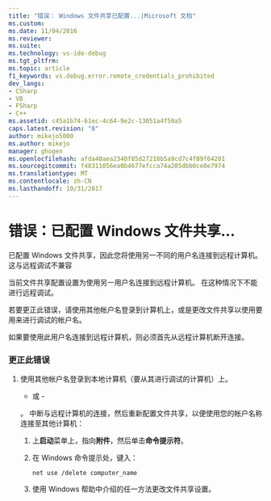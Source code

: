 ```yaml
---
title: "错误： Windows 文件共享已配置...|Microsoft 文档"
ms.custom: 
ms.date: 11/04/2016
ms.reviewer: 
ms.suite: 
ms.technology: vs-ide-debug
ms.tgt_pltfrm: 
ms.topic: article
f1_keywords: vs.debug.error.remote_credentials_prohibited
dev_langs:
- CSharp
- VB
- FSharp
- C++
ms.assetid: c45a1b74-61ec-4c64-9e2c-13051a4f50a5
caps.latest.revision: "8"
author: mikejo5000
ms.author: mikejo
manager: ghogen
ms.openlocfilehash: afda40aea2340f85d27218b5a9cd7c4f09f64201
ms.sourcegitcommit: f40311056ea0b4677efcca74a285dbb0ce0e7974
ms.translationtype: MT
ms.contentlocale: zh-CN
ms.lasthandoff: 10/31/2017
---
```

# <a name="error-windows-file-sharing-has-been-configured"></a>错误：已配置 Windows 文件共享...
已配置 Windows 文件共享，因此您将使用另一不同的用户名连接到远程计算机。 这与远程调试不兼容  
  
 当前文件共享配置设置为使用另一用户名连接到远程计算机。 在这种情况下不能进行远程调试。  
  
 若要更正此错误，请使用其他帐户名登录到计算机上，或是更改文件共享以使用要用来进行调试的帐户名。  
  
 如果要使用此用户名连接到远程计算机，则必须首先从远程计算机断开连接。  
  
### <a name="to-correct-this-error"></a>更正此错误  
  
1.  使用其他帐户名登录到本地计算机（要从其进行调试的计算机）上。  
  
     - 或 -  
  
     。 中断与远程计算机的连接，然后重新配置文件共享，以便使用您的帐户名称连接至其他计算机：  
  
    1.  上**启动**菜单上，指向**附件**，然后单击**命令提示符**。  
  
    2.  在 Windows 命令提示处，键入：  
  
         `net use /delete computer_name`  
  
    3.  使用 Windows 帮助中介绍的任一方法更改文件共享设置。